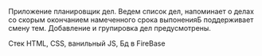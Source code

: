 Приложение планировщик дел. Ведем список дел, напоминает о делах со скорым окончанием намеченного срока выпоненияБ поддерживает смену тем. Добавление и групировка дел предусмотрены.


Стек HTML, CSS, ванильный JS, Бд в FireBase
